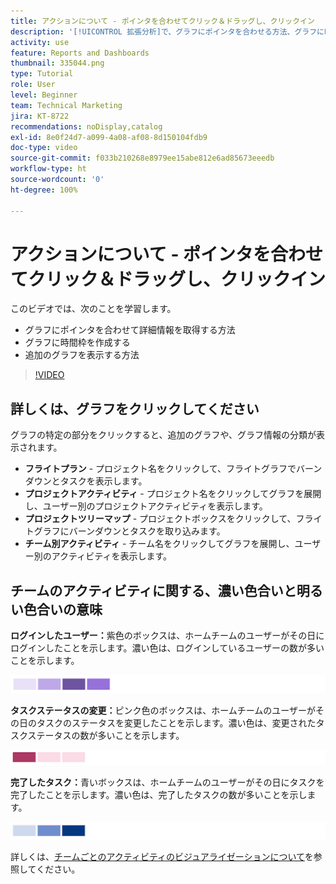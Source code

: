 ```yaml
---
title: アクションについて - ポインタを合わせてクリック＆ドラッグし、クリックイン
description: '[!UICONTROL 拡張分析]で、グラフにポインタを合わせる方法、グラフに時間枠を作成する方法、追加のグラフを表示する方法など、詳細情報を取得する方法のすべてについて説明します。'
activity: use
feature: Reports and Dashboards
thumbnail: 335044.png
type: Tutorial
role: User
level: Beginner
team: Technical Marketing
jira: KT-8722
recommendations: noDisplay,catalog
exl-id: 8e0f24d7-a099-4a08-af08-8d150104fdb9
doc-type: video
source-git-commit: f033b210268e8979ee15abe812e6ad85673eeedb
workflow-type: ht
source-wordcount: '0'
ht-degree: 100%

---
```


# アクションについて - ポインタを合わせてクリック＆ドラッグし、クリックイン

このビデオでは、次のことを学習します。

* グラフにポインタを合わせて詳細情報を取得する方法
* グラフに時間枠を作成する
* 追加のグラフを表示する方法

>[!VIDEO](https://video.tv.adobe.com/v/335044/?quality=12&learn=on)

## 詳しくは、グラフをクリックしてください

グラフの特定の部分をクリックすると、追加のグラフや、グラフ情報の分類が表示されます。

* **フライトプラン** - プロジェクト名をクリックして、フライトグラフでバーンダウンとタスクを表示します。
* **プロジェクトアクティビティ** - プロジェクト名をクリックしてグラフを展開し、ユーザー別のプロジェクトアクティビティを表示します。
* **プロジェクトツリーマップ** - プロジェクトボックスをクリックして、フライトグラフにバーンダウンとタスクを取り込みます。
* **チーム別アクティビティ** - チーム名をクリックしてグラフを展開し、ユーザー別のアクティビティを表示します。

## チームのアクティビティに関する、濃い色合いと明るい色合いの意味

**ログインしたユーザー：**&#x200B;紫色のボックスは、ホームチームのユーザーがその日にログインしたことを示します。濃い色は、ログインしているユーザーの数が多いことを示します。

![紫色付きのボックスの画像](assets/purple-shaded-boxes.png)

**タスクステータスの変更：**&#x200B;ピンク色のボックスは、ホームチームのユーザーがその日のタスクのステータスを変更したことを示します。濃い色は、変更されたタスクステータスの数が多いことを示します。

![ピンク色付きのボックスの画像](assets/pink-shaded-boxes.png)

**完了したタスク：**&#x200B;青いボックスは、ホームチームのユーザーがその日にタスクを完了したことを示します。濃い色は、完了したタスクの数が多いことを示します。

![青い色付きのボックスの画像](assets/blue-shaded-boxes.png)

詳しくは、[チームごとのアクティビティのビジュアライゼーションについて](https://experienceleague.adobe.com/docs/workfront/using/reporting/enhanced-analytics/activity-by-team-overview.html?lang=ja)を参照してください。
